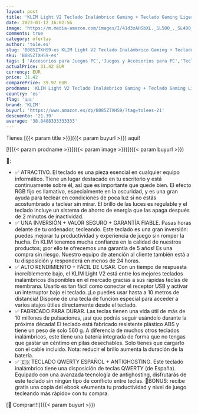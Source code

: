 ```yaml
---
layout: post
title: 'KLIM Light V2 Teclado Inalámbrico Gaming + Teclado Gaming Ligero  Duradero  Ergonómico  Silencioso + Batería de Larga duración + Teclado Gamer PC Mac PS4 PS5 Xbox One+ Nuevo 2022 + Negro'
date: 2023-01-12 16:02:56
image: 'https://m.media-amazon.com/images/I/41d3zAHSbXL._SL500_._SL400_.jpg'
comments: true
category: ofertas
author: 'tole.es'
slug: 'B085ZTXHS9-es KLIM Light V2 Teclado Inalámbrico Gaming + Teclado Gaming...'
sku: 'B085ZTXHS9-es'
tags: [ 'Accesorios para Juegos PC','Juegos y Accesorios para PC','Teclados para gamers para PC','Videojuegos','klim','ps4','ps5','xbox','🇪🇸', ]
actualPrice: 31.42 EUR
currency: EUR
price: 31.42
comparePrice: 39.97 EUR
prodname: 'KLIM Light V2 Teclado Inalámbrico Gaming + Teclado Gaming Ligero  Duradero  Ergonómico  Silencioso + Batería de Larga duración + Teclado Gamer PC Mac PS4 PS5 Xbox One+ Nuevo 2022 + Negro'
country: 'es'
flag: '🇪🇸'
brand: 'KLIM'
buyurl: 'https://www.amazon.es/dp/B085ZTXHS9/?tag=tolees-21'
descuento: '21.39'
average: '38.8408333333333'
---
```


Tienes [{{< param title >}}]({{< param buyurl >}}) aqui!

[![{{< param prodname >}}]({{< param image >}})]({{< param buyurl >}})

🔎:

- ✅ ATRACTIVO. El teclado es una pieza esencial en cualquier equipo informático. Tiene un lugar destacado en tu escritorio y está continuamente sobre él, así que es importante que quede bien. El efecto RGB fijo es llamativo, especialmente en la oscuridad, y es una gran ayuda para teclear en condiciones de poca luz si no estás acostumbrado a teclear sin mirar. El brillo de las luces es regulable y el teclado incluye un sistema de ahorro de energía que las apaga después de 2 minutos de inactividad.
- ✅ UNA INVERSIÓN + VALOR SEGURO + GARANTÍA FIABLE. Pasas horas delante de tu ordenador, tecleando. Este teclado es una gran inversión: puedes mejorar tu productividad y experiencia de juego sin romper la hucha. En KLIM tenemos mucha confianza en la calidad de nuestros productos; ¡por ello te ofrecemos una garantía de 5 años! Es una compra sin riesgo. Nuestro equipo de atención al cliente también está a tu disposición y responderá en menos de 24 horas.
- ✅ ALTO RENDIMIENTO + FÁCIL DE USAR. Con un tiempo de respuesta increíblemente bajo, el KLIM Light V2 está entre los mejores teclados inalámbricos disponibles en el mercado gracias a sus rápidas teclas de membrana. Usarlo es tan fácil como conectar el receptor USB y activar un interruptor bajo el teclado. ¡Lo puedes usar hasta a 10 metros de distancia! Dispone de una tecla de función especial para acceder a varios atajos útiles directamente desde el teclado.
- ✅ FABRICADO PARA DURAR. Las teclas tienen una vida útil de más de 10 millones de pulsaciones, ¡así que podrás seguir usándolo durante la próxima década! El teclado está fabricado resistente plástico ABS y tiene un peso de solo 560 g. A diferencia de muchos otros teclados inalámbricos, este tiene una batería integrada de forma que no tengas que gastar un céntimo en pilas desechables. Solo tienes que cargarlo con el cable incluido. Nota: reducir el brillo aumenta la duración de la batería.
- ✅ 🇪🇸 TECLADO QWERTY ESPAÑOL + ANTIGHOSTING. Este teclado inalámbrico tiene una disposición de teclas QWERTY (de España). Equipado con una avanzada tecnología de antighosting, disfrutarás de este teclado sin ningún tipo de conflicto entre teclas. 📘BONUS: recibe gratis una copia del ebook «Aumenta tu productividad y nivel de juego tecleando más rápido» con tu compra.

[🛒 Comprar!!!]({{< param buyurl >}})
